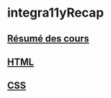 # integra11yRecap

## [Résumé des cours](https://github.com/nesoncode/integra11yRecap/blob/main/Recap.md)

## [HTML]()

## [CSS]()


